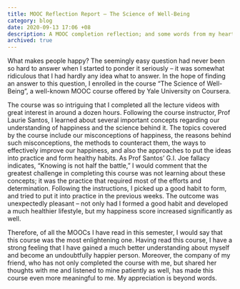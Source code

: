 ```yaml
---
title: MOOC Reflection Report – The Science of Well-Being
category: blog
date: 2020-09-13 17:06 +08
description: A MOOC completion reflection; and some words from my heart.
archived: true
---
```


What makes people happy? The seemingly easy question had never been so hard to answer when I started to ponder it seriously – it was somewhat ridiculous that I had hardly any idea what to answer. In the hope of finding an answer to this question, I enrolled in the course “The Science of Well-Being”, a well-known MOOC course offered by Yale University on Coursera.

The course was so intriguing that I completed all the lecture videos with great interest in around a dozen hours. Following the course instructor, Prof Laurie Santos, I learned about several important concepts regarding our understanding of happiness and the science behind it. The topics covered by the course include our misconceptions of happiness, the reasons behind such misconceptions, the methods to counteract them, the ways to effectively improve our happiness, and also the approaches to put the ideas into practice and form healthy habits. As Prof Santos’ G.I. Joe fallacy indicates, “Knowing is not half the battle,” I would comment that the greatest challenge in completing this course was not learning about these concepts; it was the practice that required most of the efforts and determination. Following the instructions, I picked up a good habit to form, and tried to put it into practice in the previous weeks. The outcome was unexpectedly pleasant – not only had I formed a good habit and developed a much healthier lifestyle, but my happiness score increased significantly as well.

Therefore, of all the MOOCs I have read in this semester, I would say that this course was the most enlightening one. Having read this course, I have a strong feeling that I have gained a much better understanding about myself and become an undoubtfully happier person. Moreover, the company of my friend, who has not only completed the course with me, but shared her thoughts with me and listened to mine patiently as well, has made this course even more meaningful to me. My appreciation is beyond words.
